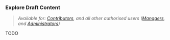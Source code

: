 ### Explore Draft Content

> _Available for: [Contributors](/contributors/contributor.md), and all other authorised users ([Managers](/managers/manager.md), and [Administrators](/admins/admin.md))_

TODO